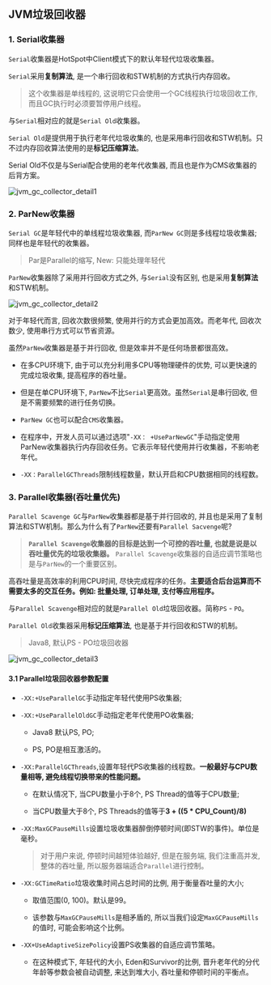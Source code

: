 ## JVM垃圾回收器

### 1. Serial收集器


`Serial`收集器是HotSpot中Client模式下的默认年轻代垃圾收集器。

`Serial`采用**复制算法**, 是一个串行回收和STW机制的方式执行内存回收。

> 这个收集器是单线程的, 这说明它只会使用一个GC线程执行垃圾回收工作, 而且GC执行时必须要暂停用户线程。


与`Serial`相对应的就是`Serial Old`收集器。

`Serial Old`是提供用于执行老年代垃圾收集的, 也是采用串行回收和STW机制。只不过内存回收算法使用的是**标记压缩算法**。

Serial Old不仅是与Serial配合使用的老年代收集器, 而且也是作为CMS收集器的后背方案。

![jvm_gc_collector_detail1](/image/jvm_gc_collector_detail1.png)

### 2. ParNew收集器

`Serial GC`是年轻代中的单线程垃圾收集器, 而`ParNew GC`则是多线程垃圾收集器; 同样也是年轻代的收集器。

> Par是Parallel的缩写, New: 只能处理年轻代

`ParNew`收集器除了采用并行回收方式之外, 与`Serial`没有区别, 也是采用**复制算法**和STW机制。

![jvm_gc_collector_detail2](/image/jvm_gc_collector_detail2.png)

对于年轻代而言, 回收次数很频繁, 使用并行的方式会更加高效。而老年代, 回收次数少, 使用串行方式可以节省资源。

虽然`ParNew`收集器是基于并行回收, 但是效率并不是任何场景都很高效。

- 在多CPU环境下, 由于可以充分利用多CPU等物理硬件的优势, 可以更快速的完成垃圾收集, 提高程序的吞吐量。

- 但是在单CPU环境下, `ParNew`不比`Serial`更高效。虽然`Serial`是串行回收, 但是不需要频繁的进行任务切换。

- `ParNew GC`也可以配合`CMS`收集器。

- 在程序中，开发人员可以通过选项"`-XX： +UseParNewGC`"手动指定使用ParNew收集器执行内存回收任务。它表示年轻代使用并行收集器，不影响老年代。

- `-XX：ParallelGCThreads`限制线程数量，默认开启和CPU数据相同的线程数。

### 3. Parallel收集器(吞吐量优先)

`Parallel Scavenge GC`与`ParNew`收集器都是基于并行回收的, 并且也是采用了复制算法和STW机制。那么为什么有了`ParNew`还要有`Parallel Sacvenge`呢?

> **`Parallel Scavenge`收集器的目标是达到一个可控的吞吐量, 也就是说是以吞吐量优先的垃圾收集器。** `Parallel Scavenge`收集器的自适应调节策略也是与`ParNew`的一个重要区别。

高吞吐量是高效率的利用CPU时间, 尽快完成程序的任务。**主要适合后台运算而不需要太多的交互任务。例如: 批量处理, 订单处理, 支付等应用程序。**

与`Parallel Scavenge`相对应的就是`Parallel Old`垃圾回收器。简称`PS` - `PO`。

`Parallel Old`收集器采用**标记压缩算法**, 也是基于并行回收和STW的机制。

> Java8, 默认PS - PO垃圾回收器

![jvm_gc_collector_detail3](/image/jvm_gc_collector_detail3.png)

#### 3.1 Parallel垃圾回收器参数配置

- `-XX:+UseParallelGC`手动指定年轻代使用PS收集器;

- `-XX:+UseParallelOldGC`手动指定老年代使用PO收集器;

    - Java8 默认PS, PO;

    - PS, PO是相互激活的。

- `-XX:ParallelGCThreads`,设置年轻代PS收集器的线程数。**一般最好与CPU数量相等, 避免线程切换带来的性能问题。**

    - 在默认情况下, 当CPU数量小于8个, PS Thread的值等于CPU数量;

    - 当CPU数量大于8个, PS Threads的值等于**3 + ((5 * CPU_Count)/8)**


- `-XX:MaxGCPauseMills`设置垃圾收集器醉倒停顿时间(即STW的事件)。单位是毫秒。

    > 对于用户来说, 停顿时间越短体验越好, 但是在服务端, 我们注重高并发, 整体的吞吐量, 所以服务器端适合`Parallel`进行控制。

- `-XX:GCTimeRatio`垃圾收集时间占总时间的比例, 用于衡量吞吐量的大小;

    - 取值范围(0, 100)。默认是99。

    - 该参数与`MaxGCPauseMills`是相矛盾的, 所以当我们设定`MaxGCPauseMills`的值时, 可能会影响这个比例。

- `-XX+UseAdaptiveSizePolicy`设置PS收集器的自适应调节策略。

    - 在这种模式下, 年轻代的大小, Eden和Survivor的比例, 晋升老年代的分代年龄等参数会被自动调整, 来达到堆大小, 吞吐量和停顿时间的平衡点。

